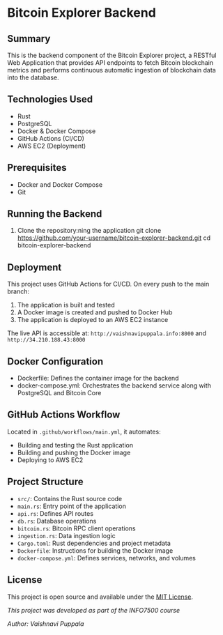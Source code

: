 # Bitcoin Explorer Backend

## Summary
This is the backend component of the Bitcoin Explorer project, a RESTful Web Application that provides API endpoints to fetch Bitcoin blockchain metrics and performs continuous automatic ingestion of blockchain data into the database.

## Technologies Used
- Rust
- PostgreSQL
- Docker & Docker Compose
- GitHub Actions (CI/CD)
- AWS EC2 (Deployment)

## Prerequisites
- Docker and Docker Compose
- Git

## Running the Backend

1. Clone the repository:ning the application
git clone https://github.com/your-username/bitcoin-explorer-backend.git
cd bitcoin-explorer-backend


## Deployment
This project uses GitHub Actions for CI/CD. On every push to the main branch:
1. The application is built and tested
2. A Docker image is created and pushed to Docker Hub
3. The application is deployed to an AWS EC2 instance

The live API is accessible at: `http://vaishnavipuppala.info:8000` and `http://34.210.188.43:8000`

## Docker Configuration
- Dockerfile: Defines the container image for the backend
- docker-compose.yml: Orchestrates the backend service along with PostgreSQL and Bitcoin Core

## GitHub Actions Workflow
Located in `.github/workflows/main.yml`, it automates:
- Building and testing the Rust application
- Building and pushing the Docker image
- Deploying to AWS EC2

## Project Structure
- `src/`: Contains the Rust source code
- `main.rs`: Entry point of the application
- `api.rs`: Defines API routes
- `db.rs`: Database operations
- `bitcoin.rs`: Bitcoin RPC client operations
- `ingestion.rs`: Data ingestion logic
- `Cargo.toml`: Rust dependencies and project metadata
- `Dockerfile`: Instructions for building the Docker image
- `docker-compose.yml`: Defines services, networks, and volumes



## License
This project is open source and available under the [MIT License](LICENSE).

*This project was developed as part of the INFO7500 course*

*Author: Vaishnavi Puppala*